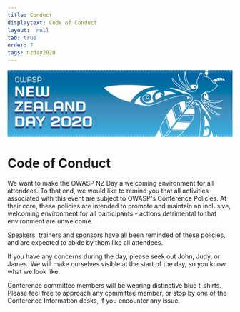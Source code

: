 ```yaml
---
title: Conduct
displaytext: Code of Conduct
layout:  null
tab: true
order: 7
tags: nzday2020
---
```


![Conference Web Banner](assets/images/Web_Banner-OWASP_NZ_Day_2020.jpg)

# Code of Conduct

We want to make the OWASP NZ Day a welcoming environment for all attendees. To that end, we would like to remind you that all activities associated with this event are subject to OWASP's Conference Policies. At their core, these policies are intended to promote and maintain an inclusive, welcoming environment for all participants - actions detrimental to that environment are unwelcome.

Speakers, trainers and sponsors have all been reminded of these policies, and are expected to abide by them like all attendees.

If you have any concerns during the day, please seek out John, Judy, or James. We will make ourselves visible at the start of the day, so you know what we look like. 

Conference committee members will be wearing distinctive blue t-shirts. Please feel free to approach any committee member, or stop by one of the Conference Information desks, if you encounter any issue. 